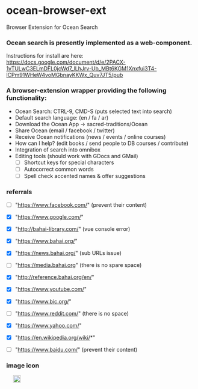 # ocean-browser-ext
Browser Extension for Ocean Search


### Ocean search is presently implemented as a web-component.

Instructions for install are here:  https://docs.google.com/document/d/e/2PACX-1vTULwC3ELmDFL0jcWd7_lLhJrv-Ub_MBt6KGM1Xnxfui3T4-lCPm91WHeW4voMGbnayKKWx_Quv7JT5/pub

### A browser-extension wrapper providing the following functionality:

* Ocean Search: CTRL-9, CMD-S (puts selected text into search)
* Default search language: (en / fa / ar)
* Download the Ocean App -> sacred-traditions/Ocean
* Share Ocean (email / facebook / twitter)
* Receive Ocean notifications (news / events / online courses)
* How can I help? (edit books / send people to DB courses / contribute)
* Integration of search into omnibox
* Editing tools  (should work with GDocs and GMail)
  * [ ]  Shortcut keys for special characters
  * [  ] Autocorrect common words
  * [  ] Spell check accented names & offer suggestions

### referrals ###
- [ ] "https://www.facebook.com/" (prevent their content)
- [x] "https://www.google.com/"
- [x] "http://bahai-library.com/" (vue console error)
- [x] "https://www.bahai.org/"
- [x] "https://news.bahai.org/" (sub URLs issue)
- [ ] "https://media.bahai.org" (there is no spare space)

- [x] "http://reference.bahai.org/en/"
- [x] "https://www.youtube.com/"
- [x] "https://www.bic.org/"
- [ ] "https://www.reddit.com/" (there is no space)
- [X] "https://www.yahoo.com/"
- [x] "https://en.wikipedia.org/wiki/*"
- [ ] "https://www.baidu.com/" (prevent their content)

### image icon ###
<div class="" style="cursor: pointer; margin: 13px;">
  <img src="https://sacred-traditions.org/ocean_assets/images/ocean-logo.svg" style="width: 20px; vertical-align: middle; margin: 0px 5px;">
</div>